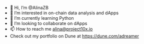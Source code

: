 - 👋 Hi, I’m @AlinaZB
- 👀 I’m interested in on-chain data analysis and dApps
- 🌱 I’m currently learning Python
- 💞️ I’m looking to collaborate on dApps
- 📫 How to reach me alina@project10x.io
- Check out my portfolio on Dune at https://dune.com/adreamer

<!---
AlinaZB/AlinaZB is a ✨ special ✨ repository because its `README.md` (this file) appears on your GitHub profile.
You can click the Preview link to take a look at your changes.
--->
